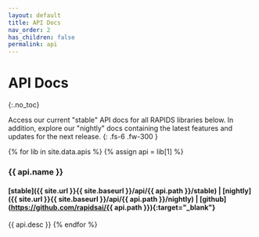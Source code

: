 ```yaml
---
layout: default
title: API Docs
nav_order: 2
has_children: false
permalink: api
---
```


# API Docs
{:.no_toc}

Access our current "stable" API docs for all RAPIDS libraries below. In addition, explore our "nightly" docs containing the latest features and updates for the next release.
{: .fs-6 .fw-300 }

{% for lib in site.data.apis %}
{% assign api = lib[1] %}
### {{ api.name }} 
#### [stable]({{ site.url }}{{ site.baseurl }}/api/{{ api.path }}/stable) | [nightly]({{ site.url }}{{ site.baseurl }}/api/{{ api.path }}/nightly) | [github](https://github.com/rapidsai/{{ api.path }}){:target="_blank"}
{{ api.desc }}
{% endfor %}